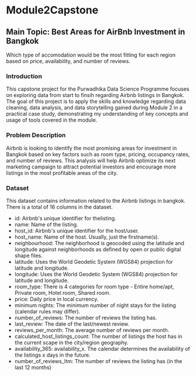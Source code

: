 # Module2Capstone
 
## Main Topic: Best Areas for AirBnb Investment in Bangkok
Which type of accomodation would be the most fitting for each region based on price, availability, and number of reviews.

### Introduction
This capstone project for the Purwadhika Data Science Programme focuses on exploring data from start to finsih regarding Airbnb listings in Bangkok. The goal of this project is to apply the skills and knowledge regarding data cleaning, data analysis, and data storytelling gained during Module 2 in a practical case study, demonstrating my understanding of key concepts and usage of tools covered in the module.

### Problem Description
Airbnb is looking to identify the most promising areas for investment in Bangkok based on key factors such as room type, pricing, occupancy rates, and number of reviews.
This analysis will help Airbnb optimize its next marketing campaign to attract potential investors and encourage more listings in the most profitable areas of the city.

### Dataset
This dataset contains information related to the Airbnb listings in bangkok. There is a total of 16 columns in the dataset.
- id: Airbnb's unique identifier for thelisting.
- name: Name of the listing.
- host_id:  Airbnb's unique identifier for the host/user.
- host_name: Name of the host. Usually, just the firstname(s).
- neighbourhood: The neighborhood is geocoded using the latitude and longitude against neighborhoods as defined by open or public digital shape files.
- latitude: Uses the World Geodetic System (WGS84) projection for latitude and longitude.
- longitude: Uses the World Geodetic System (WGS84) projection for latitude and longitude.
- room_type: There is 4 categories for room type - Entire home/apt, Private room, Hotel room, Shared room.
- price: Daily price in local currency.
- minimum nights: The minimum number of night stays for the listing (calendar rules may differ).
- number_of_reviews: The number of reviews the listing has.
- last_review: The date of the last/newest review.
- reviews_per_month: The average number of reviews per month.
- calculated_host_listings_count: The number of listings the host has in the current scape in the city/region geography.
- availability_365: availability_x. The calendar determines the availability of the listings x days in the future.
- number_of_reviews_ltm: The number of reviews the listing has (in the last 12 months)
